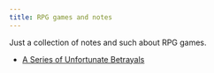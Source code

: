 ```yaml
---
title: RPG games and notes
---
```


Just a collection of notes and such about RPG games.

* [A Series of Unfortunate Betrayals](games/corgi)
